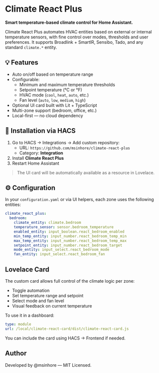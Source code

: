 # Climate React Plus

**Smart temperature-based climate control for Home Assistant.**

Climate React Plus automates HVAC entities based on external or internal temperature sensors, with fine control over modes, thresholds and user preferences. It supports Broadlink + SmartIR, Sensibo, Tado, and any standard `climate.*` entity.

## 💡 Features

- Auto on/off based on temperature range
- Configurable:
  - Minimum and maximum temperature thresholds
  - Setpoint temperature (°C or °F)
  - HVAC mode (`cool`, `heat`, `auto`, etc.)
  - Fan level (`auto`, `low`, `medium`, `high`)
- Optional UI card built with Lit + TypeScript
- Multi-zone support (bedroom, office, etc.)
- Local-first — no cloud dependency

## 🧩 Installation via HACS

1. Go to HACS → Integrations → Add custom repository:
   - URL: `https://github.com/msinhore/climate-react-plus`
   - Category: **Integration**
2. Install **Climate React Plus**
3. Restart Home Assistant

> The UI card will be automatically available as a resource in Lovelace.

## ⚙️ Configuration

In your `configuration.yaml` or via UI helpers, each zone uses the following entities:

```yaml
climate_react_plus:
  bedroom:
    climate_entity: climate.bedroom
    temperature_sensor: sensor.bedroom_temperature
    enabled_entity: input_boolean.react_bedroom_enabled
    min_temp_entity: input_number.react_bedroom_temp_min
    max_temp_entity: input_number.react_bedroom_temp_max
    setpoint_entity: input_number.react_bedroom_target
    mode_entity: input_select.react_bedroom_mode
    fan_entity: input_select.react_bedroom_fan
```

## Lovelace Card
The custom card allows full control of the climate logic per zone:
- Toggle automation
- Set temperature range and setpoint
- Select mode and fan level
- Visual feedback on current temperature

To use it in a dashboard:

```yaml
type: module
url: /local/climate-react-card/dist/climate-react-card.js
```

You can include the card using HACS → Frontend if needed.

## Author
Developed by @msinhore — MIT Licensed.

